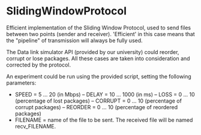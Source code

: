 # SlidingWindowProtocol

Efficient implementation of the Sliding Window Protocol, used to send files between two points (sender and receiver).
'Efficient' in this case means that the "pipeline" of transmission will always be fully used.


The Data link simulator API (provided by our university) could reorder, corrupt or lose packages. All these cases
are taken into consideration and corrected by the protocol.


An experiment could be run using the provided script, setting the following parameters:
- SPEED = 5 ... 20 (in Mbps)
– DELAY = 10 ... 1000 (in ms)
– LOSS = 0 ... 10 (percentage of lost packages)
– CORRUPT = 0 ... 10 (percentage of corrupt packages)
– REORDER = 0 ... 10 (percentage of reordered packages)
- FILENAME = name of the file to be sent. The received file will be named recv_FILENAME.
